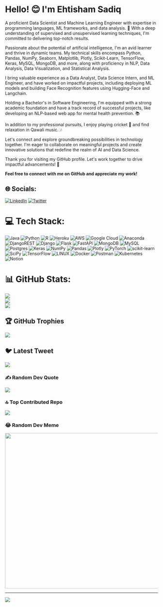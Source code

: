 <!DOCTYPE html>
<html>

<head>
</head>

<body>
    <div>
        <h1>Hello! 😊 I'm Ehtisham Sadiq</h1>
        <p>A proficient Data Scientist and Machine Learning Engineer with expertise in programming languages, ML frameworks,
            and data analysis. 🚀 With a deep understanding of supervised and unsupervised learning techniques, I'm committed
            to delivering top-notch results.</p>
        <p>Passionate about the potential of artificial intelligence, I'm an avid learner and thrive in dynamic teams. My
            technical skills encompass Python, Pandas, NumPy, Seaborn, Matplotlib, Plotly, Scikit-Learn, TensorFlow, Keras,
            MySQL, MongoDB, and more, along with proficiency in NLP, Data Analysis, Data Visualization, and Statistical Analysis.</p>
        <p>I bring valuable experience as a Data Analyst, Data Science Intern, and ML Engineer, and have worked on impactful
            projects, including deploying ML models and building Face Recognition features using Hugging-Face and Langchain.</p>
        <p>Holding a Bachelor's in Software Engineering, I'm equipped with a strong academic foundation and have a track record
            of successful projects, like developing an NLP-based web app for mental health prevention. 📚</p>
        <p>In addition to my professional pursuits, I enjoy playing cricket 🏏 and find relaxation in Qawali music. 🎶</p>
        <p>Let's connect and explore groundbreaking possibilities in technology together. I'm eager to collaborate on meaningful
            projects and create innovative solutions that redefine the realm of AI and Data Science.</p>
        <p>Thank you for visiting my GitHub profile. Let's work together to drive impactful advancements! 🤝</p>
        <b><p>Feel free to connect with me on GitHub and appreciate my work!</p></b>
    </div>
</body>

</html>



## 🌐 Socials:
[![LinkedIn](https://img.shields.io/badge/LinkedIn-%230077B5.svg?logo=linkedin&logoColor=white)](https://linkedin.com/in/https://www.linkedin.com/in/ehtisham-sadiq/) [![Twitter](https://img.shields.io/badge/Twitter-%231DA1F2.svg?logo=Twitter&logoColor=white)](https://twitter.com/https://twitter.com/EhtishamSadiq10) 

# 💻 Tech Stack:
![Java](https://img.shields.io/badge/java-%23ED8B00.svg?style=flat-square&logo=java&logoColor=white) ![Python](https://img.shields.io/badge/python-3670A0?style=flat-square&logo=python&logoColor=ffdd54) ![R](https://img.shields.io/badge/r-%23276DC3.svg?style=flat-square&logo=r&logoColor=white) ![Heroku](https://img.shields.io/badge/heroku-%23430098.svg?style=flat-square&logo=heroku&logoColor=white) ![AWS](https://img.shields.io/badge/AWS-%23FF9900.svg?style=flat-square&logo=amazon-aws&logoColor=white) ![Google Cloud](https://img.shields.io/badge/Google%20Cloud-%234285F4.svg?style=flat-square&logo=google-cloud&logoColor=white) ![Anaconda](https://img.shields.io/badge/Anaconda-%2344A833.svg?style=flat-square&logo=anaconda&logoColor=white) ![DjangoREST](https://img.shields.io/badge/DJANGO-REST-ff1709?style=flat-square&logo=django&logoColor=white&color=ff1709&labelColor=gray) ![Django](https://img.shields.io/badge/django-%23092E20.svg?style=flat-square&logo=django&logoColor=white) ![Flask](https://img.shields.io/badge/flask-%23000.svg?style=flat-square&logo=flask&logoColor=white) ![FastAPI](https://img.shields.io/badge/FastAPI-005571?style=flat-square&logo=fastapi) ![MongoDB](https://img.shields.io/badge/MongoDB-%234ea94b.svg?style=flat-square&logo=mongodb&logoColor=white) ![MySQL](https://img.shields.io/badge/mysql-%2300f.svg?style=flat-square&logo=mysql&logoColor=white) ![Postgres](https://img.shields.io/badge/postgres-%23316192.svg?style=flat-square&logo=postgresql&logoColor=white) ![Keras](https://img.shields.io/badge/Keras-%23D00000.svg?style=flat-square&logo=Keras&logoColor=white) ![NumPy](https://img.shields.io/badge/numpy-%23013243.svg?style=flat-square&logo=numpy&logoColor=white) ![Pandas](https://img.shields.io/badge/pandas-%23150458.svg?style=flat-square&logo=pandas&logoColor=white) ![Plotly](https://img.shields.io/badge/Plotly-%233F4F75.svg?style=flat-square&logo=plotly&logoColor=white) ![PyTorch](https://img.shields.io/badge/PyTorch-%23EE4C2C.svg?style=flat-square&logo=PyTorch&logoColor=white) ![scikit-learn](https://img.shields.io/badge/scikit--learn-%23F7931E.svg?style=flat-square&logo=scikit-learn&logoColor=white) ![SciPy](https://img.shields.io/badge/SciPy-%230C55A5.svg?style=flat-square&logo=scipy&logoColor=%white) ![TensorFlow](https://img.shields.io/badge/TensorFlow-%23FF6F00.svg?style=flat-square&logo=TensorFlow&logoColor=white) ![LINUX](https://img.shields.io/badge/Linux-FCC624?style=flat-square&logo=linux&logoColor=black) ![Docker](https://img.shields.io/badge/docker-%230db7ed.svg?style=flat-square&logo=docker&logoColor=white) ![Postman](https://img.shields.io/badge/Postman-FF6C37?style=flat-square&logo=postman&logoColor=white) ![Kubernetes](https://img.shields.io/badge/kubernetes-%23326ce5.svg?style=flat-square&logo=kubernetes&logoColor=white) ![Notion](https://img.shields.io/badge/Notion-%23000000.svg?style=flat-square&logo=notion&logoColor=white)
# 📊 GitHub Stats:
![](https://github-readme-stats.vercel.app/api?username=bsef19m521&theme=vue-dark&hide_border=false&include_all_commits=true&count_private=true)<br/>
![](https://github-readme-streak-stats.herokuapp.com/?user=bsef19m521&theme=vue-dark&hide_border=false)<br/>
![](https://github-readme-stats.vercel.app/api/top-langs/?username=bsef19m521&theme=vue-dark&hide_border=false&include_all_commits=true&count_private=true&layout=compact)

## 🏆 GitHub Trophies
![](https://github-profile-trophy.vercel.app/?username=bsef19m521&theme=radical&no-frame=false&no-bg=false&margin-w=4)

## 🐦 Latest Tweet
[![](https://gtce.itsvg.in/api?username=https://twitter.com/EhtishamSadiq10)](https://github.com/VishwaGauravIn/github-twitter-card-embed)

### ✍️ Random Dev Quote
![](https://quotes-github-readme.vercel.app/api?type=horizontal&theme=radical)

### 🔝 Top Contributed Repo
![](https://github-contributor-stats.vercel.app/api?username=bsef19m521&limit=5&theme=dark&combine_all_yearly_contributions=true)

### 😂 Random Dev Meme
<img src="https://rm.up.railway.app/" width="512px"/>

---
[![](https://visitcount.itsvg.in/api?id=bsef19m521&icon=0&color=0)](https://visitcount.itsvg.in)

<!-- Proudly created with GPRM ( https://gprm.itsvg.in ) -->
